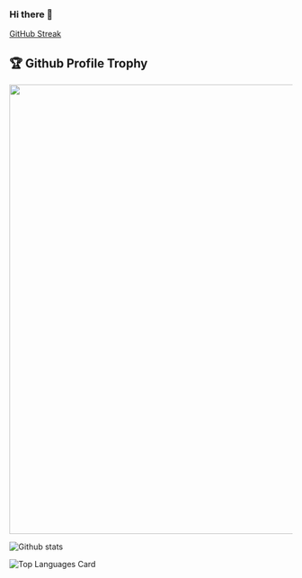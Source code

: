 ### Hi there 👋

<!--
**hitesh-23/hitesh-23** is a ✨ _special_ ✨ repository because its `README.md` (this file) appears on your GitHub profile.

Here are some ideas to get you started:

- 🔭 I’m currently working on ...
- 🌱 I’m currently learning ...
- 👯 I’m looking to collaborate on ...
- 🤔 I’m looking for help with ...
- 💬 Ask me about ...
- 📫 How to reach me: ...
- 😄 Pronouns: ...
- ⚡ Fun fact: ...
-->

[GitHub Streak](https://github-readme-streak-stats.herokuapp.com?user=hitesh-23&theme=neon-palenight)

<h2>🏆 Github Profile Trophy</h2>
<img width=800 src="https://github-profile-trophy.vercel.app/?username=hitesh-23&column=9&theme=gruvbox&no-frame=true"/>


![Github stats](https://github-readme-stats.vercel.app/api?username=hitesh-23&theme=highcontrast&show_icons=true&count_private=true&include_all_commits=true@show_ownder=true)

![Top Languages Card](https://github-readme-stats.vercel.app/api/top-langs/?username=hitesh-23&layout=compact)



